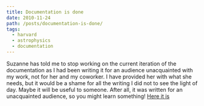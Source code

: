 ```yaml
---
title: Documentation is done
date: 2010-11-24
path: /posts/documentation-is-done/
tags:
  - harvard
  - astrophysics
  - documentation
---
```


Suzanne has told me to stop working on the current iteration of the documentation as I had been writing it for an audience unacquainted with my work, not for her and my coworker. I have provided her with what she needs, but it would be a shame for all the writing I did not to see the light of day. Maybe it will be useful to someone. After all, it was written for an unacquainted audience, so you might learn something! [Here it is](/misc/CfA_doc.pdf)
